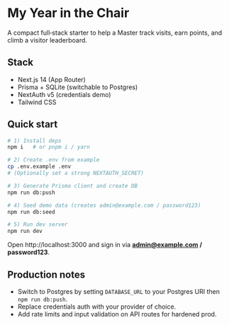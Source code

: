 # My Year in the Chair

A compact full‑stack starter to help a Master track visits, earn points, and climb a visitor leaderboard.

## Stack
- Next.js 14 (App Router)
- Prisma + SQLite (switchable to Postgres)
- NextAuth v5 (credentials demo)
- Tailwind CSS

## Quick start
```bash
# 1) Install deps
npm i   # or pnpm i / yarn

# 2) Create .env from example
cp .env.example .env
# (Optionally set a strong NEXTAUTH_SECRET)

# 3) Generate Prisma client and create DB
npm run db:push

# 4) Seed demo data (creates admin@example.com / password123)
npm run db:seed

# 5) Run dev server
npm run dev
```

Open http://localhost:3000 and sign in via **admin@example.com / password123**.

## Production notes
- Switch to Postgres by setting `DATABASE_URL` to your Postgres URI then `npm run db:push`.
- Replace credentials auth with your provider of choice.
- Add rate limits and input validation on API routes for hardened prod.
